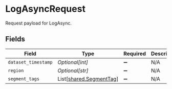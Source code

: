 # LogAsyncRequest

Request payload for LogAsync.


## Fields

| Field                                                        | Type                                                         | Required                                                     | Description                                                  |
| ------------------------------------------------------------ | ------------------------------------------------------------ | ------------------------------------------------------------ | ------------------------------------------------------------ |
| `dataset_timestamp`                                          | *Optional[int]*                                              | :heavy_minus_sign:                                           | N/A                                                          |
| `region`                                                     | *Optional[str]*                                              | :heavy_minus_sign:                                           | N/A                                                          |
| `segment_tags`                                               | List[[shared.SegmentTag](../../models/shared/segmenttag.md)] | :heavy_minus_sign:                                           | N/A                                                          |